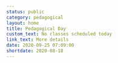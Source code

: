 ```yaml
---
status: public
category: pedagogical
layout: home
title: Pedagogical Day
custom_text: No classes scheduled today
link_text: More details
date: 2020-09-25 07:09:00
shortdate: 2020-08-18
---
```

